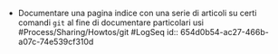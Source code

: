 - Documentare una pagina indice con una serie di articoli su certi comandi `git` al fine di documentare particolari usi #Process/Sharing/Howtos/git #LogSeq
  id:: 654d0b54-ac27-466b-a07c-74e539cf310d